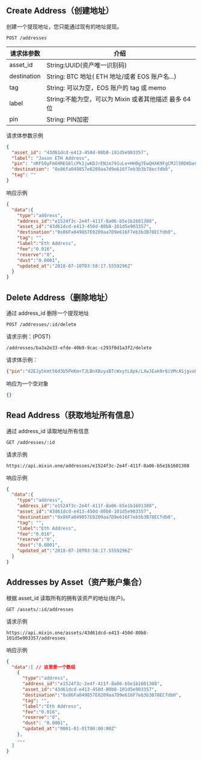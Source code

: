 
## Create Address（创建地址）
创建一个提现地址，您只能通过现有的地址提现。

`POST /addresses`

|请求体参数|	介绍|
| - | - |
|asset_id|	String:UUID(资产唯一识别码)|
|destination|	String: BTC 地址( ETH 地址/或者 EOS 账户名...)|
|tag|	String: 可以为空，EOS 账户的 tag 或 memo |
|label|	String:不能为空，可以为 Mixin 或者其他描述 最多 64 位|
|pin|	String: PIN加密|

请求体参数示例

```json
{
  "asset_id": "43d61dcd-e413-450d-80b8-101d5e903357",
  "label": "Jason ETH Address",
  "pin": "nRF5OyFmO4REG6lcPk1jwKDJrENim791uLe+HH0g7EwQHXK9FgCMJl5RDKbeCNDW",
  "destination": "0x86fa049857e0209aa7d9e616f7eb3b3b78ecfdb0",
  "tag": ""
}
```
响应示例

```json
{
  "data":{
    "type":"address",
    "address_id":"e1524f3c-2e4f-411f-8a06-b5e1b1601308",
    "asset_id":"43d61dcd-e413-450d-80b8-101d5e903357",
    "destination":"0x86Fa049857E0209aa7D9e616F7eb3b3B78ECfdb0",
    "tag": "",
    "label":"Eth Address",
    "fee":"0.016",
    "reserve":"0",
    "dust":"0.0001",
    "updated_at":"2018-07-10T03:58:17.5559296Z"
  }
}
```
## Delete Address（删除地址）
通过 address_id 删除一个提现地址

`POST /addresses/:id/delete`

请求示例：(POST)
```
/addresses/ba3a2e33-efde-40b9-9cac-c293f0d1a3f2/delete
```
请求体示例：

```json
{"pin":"d2EJy5kmt56d3U5PeKm+TJLBnXBuyxBTcWxytL8pk/LXwJEak9r8iVMcASjgvoO+"}
```
响应为一个空对象

```json
{}
```
## Read Address（获取地址所有信息）
通过 address_id 读取地址所有信息

`GET /addresses/:id`

请求示例
```
https://api.mixin.one/addresses/e1524f3c-2e4f-411f-8a06-b5e1b1601308
```
响应示例

```json
{
  "data":{
    "type":"address",
    "address_id":"e1524f3c-2e4f-411f-8a06-b5e1b1601308",
    "asset_id":"43d61dcd-e413-450d-80b8-101d5e903357",
    "destination":"0x86Fa049857E0209aa7D9e616F7eb3b3B78ECfdb0",
    "tag": "",
    "label":"Eth Address",
    "fee":"0.016",
    "reserve":"0",
    "dust":"0.0001",
    "updated_at":"2018-07-10T03:58:17.5559296Z"
  }
}
```

## Addresses by Asset（资产账户集合）
根据 asset_id 读取所有的拥有该资产的地址(账户)。

`GET /assets/:id/addresses`

请求示例

```
https://api.mixin.one/assets/43d61dcd-e413-450d-80b8-101d5e903357/addresses
```
响应示例

```json
{
  "data":[ // 这里是一个数组
    {
      "type":"address",
      "address_id":"e1524f3c-2e4f-411f-8a06-b5e1b1601308",
      "asset_id":"43d61dcd-e413-450d-80b8-101d5e903357",
      "destination":"0x86Fa049857E0209aa7D9e616F7eb3b3B78ECfdb0",
      "tag": "",
      "label":"Eth Address",
      "fee":"0.016",
      "reserve":"0",
      "dust": "0.0001",
      "updated_at":"0001-01-01T00:00:00Z"
    },
    ...
  ]
}
```